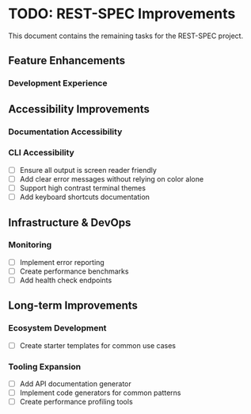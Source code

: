 # TODO: REST-SPEC Improvements

This document contains the remaining tasks for the REST-SPEC project.

## Feature Enhancements

### Development Experience

## Accessibility Improvements

### Documentation Accessibility


### CLI Accessibility

- [ ] Ensure all output is screen reader friendly
- [ ] Add clear error messages without relying on color alone
- [ ] Support high contrast terminal themes
- [ ] Add keyboard shortcuts documentation

## Infrastructure & DevOps

### Monitoring

- [ ] Implement error reporting
- [ ] Create performance benchmarks
- [ ] Add health check endpoints

## Long-term Improvements

### Ecosystem Development

- [ ] Create starter templates for common use cases

### Tooling Expansion

- [ ] Add API documentation generator
- [ ] Implement code generators for common patterns
- [ ] Create performance profiling tools
